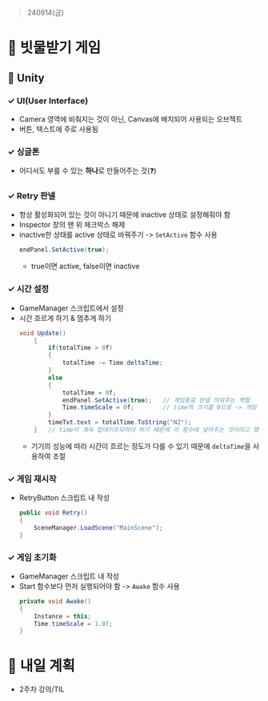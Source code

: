 > 240914(금)

# 📍 빗물받기 게임 

## 📝 Unity

### ✓ UI(User Interface)
- Camera 영역에 비춰지는 것이 아닌, Canvas에 배치되어 사용되는 오브젝트
- 버튼, 텍스트에 주로 사용됨
  
### ✓ 싱글톤
- 어디서도 부를 수 있는 **하나**로 만들어주는 것(❓)

### ✓ Retry 판넬
- 항상 활성화되어 있는 것이 아니기 때문에 inactive 상태로 설정해줘야 함
- Inspector 창의 맨 위 체크박스 해제
- inactive한 상태를 active 상태로 바꿔주기 -> `SetActive` 함수 사용
    ```C#
    endPanel.SetActive(true);
    ```
    - true이면 active, false이면 inactive

### ✓ 시간 설정
- GameManager 스크립트에서 설정
- 시간 흐르게 하기 & 멈추게 하기
    ```C#
    void Update()
        {
            if(totalTime > 0f)
            {
                totalTime -= Time.deltaTime;    
            }
            else
            {
                totalTime = 0f;
                endPanel.SetActive(true);   // 게임종료 판넬 띄워주는 역할
                Time.timeScale = 0f;        // time의 크기를 0으로 -> 게임 stop
            }
            timeTxt.text = totalTime.ToString("N2");
        }   // time이 계속 업데이트되어야 하기 때문에 이 함수에 넣어주는 것이라고 했는데, 그럼 점수는?
    ```
    - 기기의 성능에 따라 시간이 흐르는 정도가 다를 수 있기 때문에 `deltaTime`을 사용하여 조절

### ✓ 게임 재시작
- RetryButton 스크립트 내 작성
    ```C#
    public void Retry()
    {
        SceneManager.LoadScene("MainScene");    
    }
    ```

### ✓ 게임 초기화
- GameManager 스크립트 내 작성
- Start 함수보다 먼저 실행되어야 함 -> `Awake` 함수 사용
    ```C#
    private void Awake()
    {
        Instance = this;
        Time.timeScale = 1.0f;
    }
    ```

# 📍 내일 계획
- 2주차 강의/TIL
